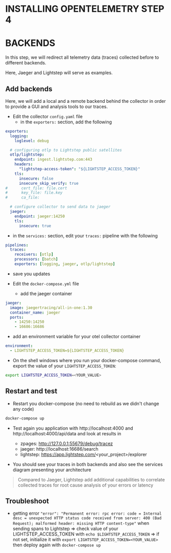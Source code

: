 # INSTALLING OPENTELEMETRY STEP 4

# BACKENDS

In this step, we will redirect all telemetry data (traces) collected before to different backends.

Here, Jaeger and Lightstep will serve as examples.

## Add backends

Here, we will add a local and a remote backend behind the collector in order to provide a GUI and analysis tools to our traces.

- Edit the collector `config.yaml` file
  - in the `exporters:` section, add the following
```yaml
exporters:
  logging:
    loglevel: debug

  # configuring otlp to Lightstep public satellites
  otlp/lightstep:
    endpoint: ingest.lightstep.com:443
    headers:
      "lightstep-access-token": "${LIGHTSTEP_ACCESS_TOKEN}"
    tls:
      insecure: false
      insecure_skip_verify: true
#      cert_file: file.cert
#      key_file: file.key
#      ca_file:

  # configure collector to send data to jaeger
  jaeger:
    endpoint: jaeger:14250
    tls:
      insecure: true
```

  - in the `services:` section, edit your `traces:` pipeline with the following
```yaml
pipelines:
  traces:
    receivers: [otlp]
    processors: [batch]
    exporters: [logging, jaeger, otlp/lightstep]
```
  - save you updates

- Edit the `docker-compose.yml` file
  - add the jaeger container
```yaml
jaeger:
  image: jaegertracing/all-in-one:1.30
  container_name: jaeger
  ports:
    - 14250:14250
    - 16686:16686
```

  - add an environment variable for your otel collector container
```yaml
environment:
  - LIGHTSTEP_ACCESS_TOKEN=${LIGHTSTEP_ACCESS_TOKEN}
```

- On the shell windows where you run your docker-compose command, export the value of your `LIGHTSTEP_ACCESS_TOKEN`:
```bash
export LIGHTSTEP_ACCESS_TOKEN=<YOUR_VALUE>
```

## Restart and test

- Restart you docker-compose (no need to rebuild as we didn't change any code)
```bash
docker-compose up
```

- Test again you application with http://localhost:4000 and http://localhost:4000/api/data and look at results in
  - zpages: http://127.0.0.1:55679/debug/tracez
  - jaeger: http://localhost:16686/search
  - lightstep: https://app.lightstep.com/<your_project>/explorer

- You should see your traces in both backends and also see the services diagram presenting your architecture
> Compared to Jaeger, Lightstep add additional capabilities to correlate collected traces for root cause analysis of your errors or latency


## Troubleshoot

- getting error `"error": "Permanent error: rpc error: code = Internal desc = unexpected HTTP status code received from server: 400 (Bad Request); malformed header: missing HTTP content-type"` when sending spans to Lightstep
  => check value of your LIGHTSTEP_ACCESS_TOKEN with `echo $LIGHTSTEP_ACCESS_TOKEN`
  => if not set, initialize it with `export LIGHTSTEP_ACCESS_TOKEN=<YOUR_VALUE>` then deploy again with `docker-compose up`
